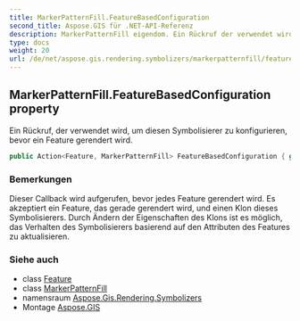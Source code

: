 ```yaml
---
title: MarkerPatternFill.FeatureBasedConfiguration
second_title: Aspose.GIS für .NET-API-Referenz
description: MarkerPatternFill eigendom. Ein Rückruf der verwendet wird um diesen Symbolisierer zu konfigurieren bevor ein Feature gerendert wird.
type: docs
weight: 20
url: /de/net/aspose.gis.rendering.symbolizers/markerpatternfill/featurebasedconfiguration/
---
```

## MarkerPatternFill.FeatureBasedConfiguration property

Ein Rückruf, der verwendet wird, um diesen Symbolisierer zu konfigurieren, bevor ein Feature gerendert wird.

```csharp
public Action<Feature, MarkerPatternFill> FeatureBasedConfiguration { get; set; }
```

### Bemerkungen

Dieser Callback wird aufgerufen, bevor jedes Feature gerendert wird. Es akzeptiert ein Feature, das gerade gerendert wird, und einen Klon dieses Symbolisierers. Durch Ändern der Eigenschaften des Klons ist es möglich, das Verhalten des Symbolisierers basierend auf den Attributen des Features zu aktualisieren.

### Siehe auch

* class [Feature](../../../aspose.gis/feature/)
* class [MarkerPatternFill](../)
* namensraum [Aspose.Gis.Rendering.Symbolizers](../../markerpatternfill/)
* Montage [Aspose.GIS](../../../)


